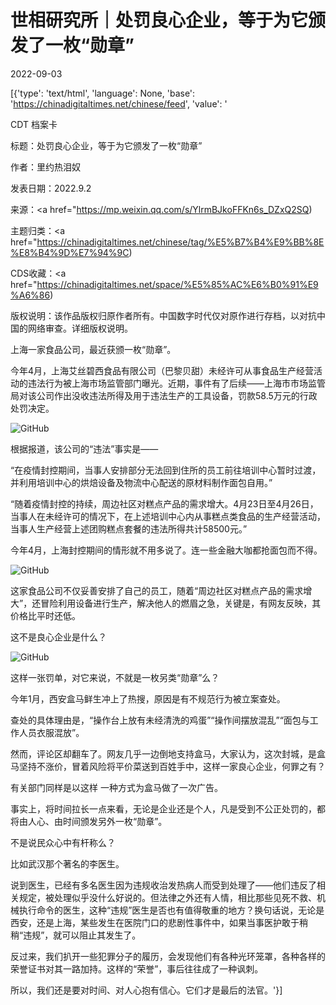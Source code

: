 # 世相研究所｜处罚良心企业，等于为它颁发了一枚“勋章”

2022-09-03

[{'type': 'text/html', 'language': None, 'base': 'https://chinadigitaltimes.net/chinese/feed', 'value': '

CDT 档案卡

标题：处罚良心企业，等于为它颁发了一枚“勋章”

作者：里约热泪奴

发表日期：2022.9.2

来源：<a href="https://mp.weixin.qq.com/s/YlrmBJkoFFKn6s_DZxQ2SQ)

主题归类：<a href="https://chinadigitaltimes.net/chinese/tag/%E5%B7%B4%E9%BB%8E%E8%B4%9D%E7%94%9C)

CDS收藏：<a href="https://chinadigitaltimes.net/space/%E5%85%AC%E6%B0%91%E9%A6%86)

版权说明：该作品版权归原作者所有。中国数字时代仅对原作进行存档，以对抗中国的网络审查。详细版权说明。





上海一家食品公司，最近获颁一枚“勋章”。

今年4月，上海艾丝碧西食品有限公司（巴黎贝甜）未经许可从事食品生产经营活动的违法行为被上海市场监管部门曝光。近期，事件有了后续——上海市市场监管局对该公司作出没收违法所得及用于违法生产的工具设备，罚款58.5万元的行政处罚决定。

![GitHub](https://chinadigitaltimes.net/chinese/files/2022/09/post-686508-631355f5c2741.)

根据报道，该公司的“违法”事实是——

“在疫情封控期间，当事人安排部分无法回到住所的员工前往培训中心暂时过渡，并利用培训中心的烘焙设备及物流中心配送的原材料制作面包自用。”

“随着疫情封控的持续，周边社区对糕点产品的需求增大。4月23日至4月26日，当事人在未经许可的情况下，在上述培训中心内从事糕点类食品的生产经营活动，当事人生产经营上述团购糕点套餐的违法所得共计58500元。”

今年4月，上海封控期间的情形就不用多说了。连一些金融大咖都抢面包而不得。

![GitHub](https://chinadigitaltimes.net/chinese/files/2022/09/post-686508-631355f76240d.)

这家食品公司不仅妥善安排了自己的员工，随着“周边社区对糕点产品的需求增大”，还冒险利用设备进行生产，解决他人的燃眉之急，关键是，有网友反映，其价格比平时还低。

这不是良心企业是什么？

![GitHub](https://chinadigitaltimes.net/chinese/files/2022/09/post-686508-631355fac9aad.)

这样一张罚单，对它来说，不就是一枚另类“勋章”么？

今年1月，西安盒马鲜生冲上了热搜，原因是有不规范行为被立案查处。

查处的具体理由是，“操作台上放有未经清洗的鸡蛋”“操作间摆放混乱”“面包与工作人员衣服混放”。

然而，评论区却翻车了。网友几乎一边倒地支持盒马，大家认为，这次封城，是盒马坚持不涨价，冒着风险将平价菜送到百姓手中，这样一家良心企业，何罪之有？

有关部门同样是以这样 一种方式为盒马做了一次广告。

事实上，将时间拉长一点来看，无论是企业还是个人，凡是受到不公正处罚的，都将由人心、由时间颁发另外一枚“勋章”。

不是说民众心中有杆称么？

比如武汉那个著名的李医生。

说到医生，已经有多名医生因为违规收治发热病人而受到处理了——他们违反了相关规定，被处理似乎没什么好说的。但法律之外还有人情，相比那些见死不救、机械执行命令的医生，这种“违规”医生是否也有值得敬重的地方？换句话说，无论是西安，还是上海，某些发生在医院门口的悲剧性事件中，如果当事医护敢于稍稍“违规”，就可以阻止其发生了。

反过来，我们扒开一些犯罪分子的履历，会发现他们有各种光环笼罩，各种各样的荣誉证书对其一路加持。这样的“荣誉”，事后往往成了一种讽刺。

所以，我们还是要对时间、对人心抱有信心。它们才是最后的法官。'}]